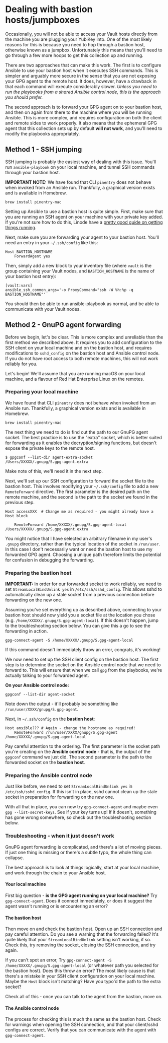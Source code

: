 Dealing with bastion hosts/jumpboxes
====================================

Occasionally, you will not be able to access your Vault hosts directly from the machine you are plugging your YubiKey into. One of the most likely reasons for this is because you need to hop through a bastion host, otherwise known as a jumpbox. Unfortunately this means that you'll need to go through a few more hoops to get this collection up and running.

There are two approaches that can make this work. The first is to configure Ansible to use your bastion host when it executes SSH commands. This is simpler and arguably more secure in the sense that you are not exposing your GPG agent to the remote host. It does, however, have a drawback in that each command will execute considerably slower. _Unless you need to run the playbooks from a shared Ansible control node, this is the approach you should prefer._

The second approach is to forward your GPG agent on to your bastion host, and then on again from there to the machine where you will be running Ansible. This is more complex, and requires configuration on both the client and remote sides to work properly. It also means that the ephemeral GPG agent that this collection sets up by default **will not work**, and you'll need to modify the playbooks appropriately.


Method 1 - SSH jumping
----------------------
SSH jumping is probably the easiest way of dealing with this issue. You'll run `ansible-playbook` on your local machine, and tunnel SSH commands through your bastion host.

**IMPORTANT NOTE:** We have found that CLI `pinentry` does not behave when invoked from an Ansible run. Thankfully, a graphical version exists and is available in Homebrew.

    brew install pinentry-mac

Setting up Ansible to use a bastion host is quite simple. First, make sure that you are running an SSH agent on your machine with your private key added. If you're not sure how to do this, Linode have a [pretty good guide on getting things running](https://www.linode.com/docs/guides/using-ssh-agent/).

Next, make sure you are forwarding your agent to your bastion host. You'll need an entry in your `~/.ssh/config` like this:

    Host BASTION_HOSTNAME
        ForwardAgent yes

Then, simply add a new block to your inventory file (where `vault` is the group containing your Vault nodes, and `BASTION_HOSTNAME` is the name of your bastion host entry):

    [vault:vars] 
    ansible_ssh_common_args='-o ProxyCommand="ssh -W %h:%p -q BASTION_HOSTNAME"'

You should then be able to run ansible-playbook as normal, and be able to communicate with your Vault nodes.

Method 2 - GnuPG agent forwarding
---------------------------------
Before we begin, let's be clear. This is more complex and unreliable than the first method we described above. It requires you to add configuration to the SSH client on your local machine and on the bastion host, and requires modifications to `sshd_config` on the bastion host and Ansible control node. If you do not have root access to both remote machines, this will not work reliably for you. 

Let's begin! We'll assume that you are running macOS on your local machine, and a flavour of Red Hat Enterprise Linux on the remotes. 

### Preparing your local machine
We have found that CLI `pinentry` does not behave when invoked from an Ansible run. Thankfully, a graphical version exists and is available in Homebrew.

    brew install pinentry-mac

The next thing we need to do is find out the path to our GnuPG agent socket. The best practice is to use the "extra" socket, which is better suited for forwarding as it enables the decryption/signing functions, but doesn't expose the private keys to the remote host.

    $ gpgconf --list-dir agent-extra-socket
    /Users/XXXXX/.gnupg/S.gpg-agent.extra

Make note of this, we'll need it in the next step.

Next, we'll set up our SSH configuration to forward the socket file to the bastion host. This involves modifying your `~/.ssh/config` file to add a new `RemoteForward` directive. The first parameter is the desired path on the remote machine, and the second is the path to the socket we found in the previous step.

    Host accessXXX  # Change me as required - you might already have a Host block

	    RemoteForward /home/XXXXX/.gnupg/S.gpg-agent-local /Users/XXXXX/.gnupg/S.gpg-agent.extra

You might notice that I have selected an arbitrary filename in my user's `.gnupg` directory, rather than the typical location of the socket in `/run/user`. In this case I don't necessarily want or need the bastion host to use my forwarded GPG agent. Choosing a unique path therefore limits the potential for confusion in debugging the forwarding.

### Preparing the bastion host
**IMPORTANT:** In order for our forwarded socket to work reliably, we need to set `StreamLocalBindUnlink yes` in `/etc/ssh/sshd_config`. This allows sshd to automatically clean up a stale socket from a previous connection before forwarding on the new one.

Assuming you've set everything up as described above, connecting to your bastion host should now yield you a socket file at the location you chose (e.g. `/home/XXXXX/.gnupg/S.gpg-agent-local`). If this doesn't happen, jump to the troubleshooting section below. You can give this a go to see the forwarding in action.

    gpg-connect-agent -S /home/XXXXX/.gnupg/S.gpg-agent-local

If this command doesn't immediately throw an error, congrats, it's working!

We now need to set up the SSH client config on the bastion host. The first step is to determine the socket on the Ansible control node that we need to forward to. This will ensure that when we call `gpg` from the playbooks, we're actually talking to your forwarded agent.

**On your Ansible control node:**
    
    gpgconf --list-dir agent-socket

Note down the output - it'll probably be something like `/run/user/XXXX/gnupg/S.gpg-agent`.

Next, in `~/.ssh/config` on the **bastion host**:

    Host ansible??? # Again - change the hostname as required!
	    RemoteForward /run/user/XXXX/gnupg/S.gpg-agent /home/XXXXX/.gnupg/S.gpg-agent-local

Pay careful attention to the ordering. The first parameter is the socket path you're creating on the **Ansible control node** - that is, the output of the `gpgconf` command we just did. The second parameter is the path to the forwarded socket on the **bastion host**. 

### Preparing the Ansible control node
Just like before, we need to set `StreamLocalBindUnlink yes` in `/etc/ssh/sshd_config`. If this isn't in place, sshd cannot clean up the stale socket in preparation for forwarding on the new one.

With all that in place, you can now try `gpg-connect-agent` and maybe even `gpg --list-secret-keys`. See if your key turns up! If it doesn't, something has gone wrong somewhere, so check out the troubleshooting section below.

### Troubleshooting - when it just doesn't work
GnuPG agent forwarding is complicated, and there's a lot of moving pieces. If just one thing is missing or there's a subtle typo, the whole thing can collapse.

The best approach is to look at things logically, start at your local machine, and work through the chain to your Ansible host.

#### Your local machine
First big question - **is the GPG agent running on your local machine?** Try `gpg-connect-agent`. Does it connect immediately, or does it suggest the agent wasn't running or is encountering an error?

#### The bastion host
Then move on and check the bastion host. Open up an SSH connection and pay careful attention. Do you see a warning that the forwarding failed? It's quite likely that your `StreamLocalBindUnlink` setting isn't working, if so. Check this, try removing the socket, closing the SSH connection, and try again.

If you can't spot an error, Try `gpg-connect-agent -S /home/XXXXX/.gnupg/S.gpg-agent-local` (or whatever path you selected for the bastion host). Does this throw an error? The most likely cause is that there's a mistake in your SSH client configuration on your local machine. Maybe the `Host` block isn't matching? Have you typo'd the path to the extra socket?

Check all of this - once you can talk to the agent from the bastion, move on.

#### The Ansible control node
The process for checking this is much the same as the bastion host. Check for warnings when opening the SSH connection, and that your client/sshd configs are correct. Verify that you can communicate with the agent with `gpg-connect-agent`.

